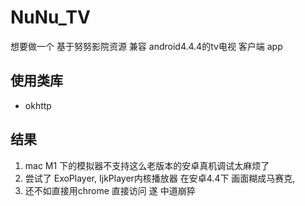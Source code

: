 # NuNu_TV
想要做一个 基于努努影院资源 兼容 android4.4.4的tv电视 客户端 app

## 使用类库
- okhttp 


## 结果
1. mac M1 下的模拟器不支持这么老版本的安卓真机调试太麻烦了
2. 尝试了 ExoPlayer, IjkPlayer内核播放器 在安卓4.4下 画面糊成马赛克,
3. 还不如直接用chrome 直接访问
遂 中道崩猝
